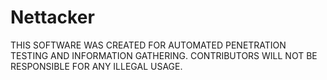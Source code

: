 # Nettacker
THIS SOFTWARE WAS CREATED FOR AUTOMATED PENETRATION TESTING AND INFORMATION GATHERING. CONTRIBUTORS WILL NOT BE RESPONSIBLE FOR ANY ILLEGAL USAGE.
